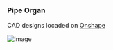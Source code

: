### Pipe Organ

CAD designs locaded on [Onshape](https://cad.onshape.com/documents?column=modifiedAt&nodeId=374b1dde1f7be4c201c8020f&resourceType=folder&sortOrder=desc)

![image](https://github.com/user-attachments/assets/d451d7e5-5f93-4dbc-bd67-ee54fd4b1b70)
